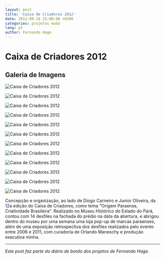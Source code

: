 ```yaml
---
layout: post
title: 'Caixa de Criadores 2012'
date: 2012-09-18 15:00:00 +0200
categories: projetos moda
lang: pt
author: Fernando Hage
---
```


# Caixa de Criadores 2012

## Galeria de Imagens

![Caixa de Criadores 2012](/assets/images/caixa-de-criadores-2012-01.jpg)

![Caixa de Criadores 2012](/assets/images/caixa-de-criadores-2012-02.jpg)

![Caixa de Criadores 2012](/assets/images/caixa-de-criadores-2012-03.jpg)

![Caixa de Criadores 2012](/assets/images/caixa-de-criadores-2012-04.jpg)

![Caixa de Criadores 2012](/assets/images/caixa-de-criadores-2012-05.png)

![Caixa de Criadores 2012](/assets/images/caixa-de-criadores-2012-06.jpg)

![Caixa de Criadores 2012](/assets/images/caixa-de-criadores-2012-07.jpg)

![Caixa de Criadores 2012](/assets/images/caixa-de-criadores-2012-08.jpg)

![Caixa de Criadores 2012](/assets/images/caixa-de-criadores-2012-09.jpg)

![Caixa de Criadores 2012](/assets/images/caixa-de-criadores-2012-10.jpg)

![Caixa de Criadores 2012](/assets/images/caixa-de-criadores-2012-11.png)

![Caixa de Criadores 2012](/assets/images/caixa-de-criadores-2012-12.png)

Concepção e organização, ao lado de Diogo Carneiro e Junior Oliveira, da 12a edição do Caixa de Criadores, como tema "Origem Paraense, Criatividade Brasileira". Realizado no Museu Histórico do Estado do Pará, contou com 14 desfiles na fachada do prédio na data da abertura, e abrigou dentro do museu por uma semana uma loja pop-up de marcas paraenses, além de uma exposição retrospectiva dos desfiles realizados pelo evento entre 2006 e 2011, com curadoria de Orlando Maneschy e produção executiva minha.

---

*Este post faz parte do diário de bordo dos projetos de Fernando Hage.*